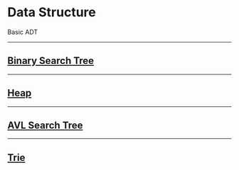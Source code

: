 # Data Structure
Basic ADT

---

## [Binary Search Tree](https://github.com/baehunsang/Data-Structure/tree/master/intbst)

---
## [Heap](https://github.com/baehunsang/Data-Structure/tree/master/intheap)
---
## [AVL Search Tree](https://github.com/baehunsang/Data-Structure/tree/master/stravlt)
---
## [Trie](https://github.com/baehunsang/Data-Structure/tree/master/trie)

